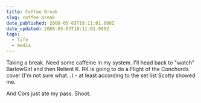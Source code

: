 ```yaml
---
title: Coffee Break
slug: coffee-break
date_published: 2008-05-03T18:11:01.000Z
date_updated: 2008-05-03T18:11:01.000Z
tags:
  - life
  - media
---
```


Taking a break. Need some caffeine in my system. I'll head back to "watch" BarlowGirl and then Relient K. RK is going to do a Flight of the Conchords cover (I'm not sure what...) - at least according to the set list Scotty showed me.

And Cors just ate my pass. Shoot.

